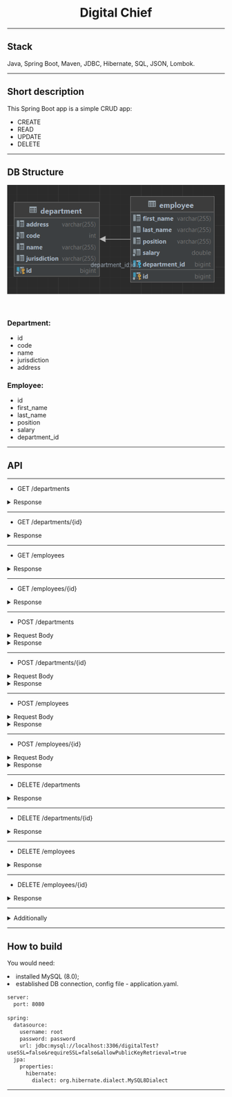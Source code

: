 <h1 align="center">Digital Chief</h1>

----
## Stack
Java, Spring Boot, Maven, JDBC, Hibernate, SQL, JSON, Lombok.
____
## Short description
This Spring Boot app is a simple CRUD app:
- CREATE
- READ
- UPDATE
- DELETE
____
## DB Structure
<p align="center">
<img src="imagesForReadme/1.png"></p> 

### Department:
- id
- code
- name
- jurisdiction
- address

### Employee:
- id
- first_name
- last_name
- position
- salary
- department_id

___
## API
___
- GET /departments
<details>
<summary>Response</summary>

```
[
  {
    "id": 1,
    "code": 101,
    "name": "Moscow Department",
    "address": "Moscow, Tverskaya st., 88",
    "jurisdiction": "ALL"
  },
  {
    "id": 2,
    "code": 202,
    "name": "Volga Department",
    "address": "Samara, Marksa st.,3",
    "jurisdiction": "SOUTH"
  },
  {
    "id": 3,
    "code": 303,
    "name": "Altay Department",
    "address": "Barnaul, Lenina st., 32B",
    "jurisdiction": "CENTRAL"
  }
]
```
</details>

___
- GET /departments/{id}
<details>
<summary>Response</summary>

```
{
    "id": 3,
    "code": 303,
    "name": "Altay Department",
    "address": "Barnaul, Lenina st., 32B",
    "jurisdiction": "CENTRAL"
 }
```
</details>

___
- GET /employees
<details>
<summary>Response</summary>

```
[
    {
        "id": 1,
        "lastName": "Ivanov",
        "firstName": "Ivan",
        "salary": 100000.0,
        "position": "SHERIF",
        "department": {
            "id": 1,
            "code": 101,
            "name": "Moscow Department",
            "address": "Moscow, Tverskaya st., 78",
            "jurisdiction": "ALL"
        }
    },
    {
        "id": 2,
        "lastName": "Petrov",
        "firstName": "Petr",
        "salary": 150000.0,
        "position": "OFFICE_MANAGER",
        "department": {
            "id": 2,
            "code": 202,
            "name": "Volga Department",
            "address": "Samara, Marksa st.,3",
            "jurisdiction": "SOUTH"
        }
    },
    {
        "id": 3,
        "lastName": "Konev",
        "firstName": "Vladimir",
        "salary": 90000.0,
        "position": "SHERIF",
        "department": {
            "id": 3,
            "code": 303,
            "name": "Altay Department",
            "address": "Barnaul, Lenina st., 32B",
            "jurisdiction": "CENTRAL"
        }
    },
    {
        "id": 4,
        "lastName": "Toparev",
        "firstName": "Alexey",
        "salary": 71500.0,
        "position": "STAFF_OFFICER",
        "department": {
            "id": 1,
            "code": 101,
            "name": "Moscow Department",
            "address": "Moscow, Tverskaya st., 78",
            "jurisdiction": "ALL"
        }
    },
    {
        "id": 5,
        "lastName": "Jorina",
        "firstName": "Anastasiya",
        "salary": 148700.0,
        "position": "OFFICE_MANAGER",
        "department": {
            "id": 2,
            "code": 202,
            "name": "Volga Department",
            "address": "Samara, Marksa st.,3",
            "jurisdiction": "SOUTH"
        }
    },
    {
        "id": 6,
        "lastName": "Popov",
        "firstName": "Alexandr",
        "salary": 87650.0,
        "position": "STAFF_OFFICER",
        "department": {
            "id": 3,
            "code": 303,
            "name": "Altay Department",
            "address": "Barnaul, Lenina st., 32B",
            "jurisdiction": "CENTRAL"
        }
    }
]
```
</details>

___
- GET /employees/{id}
<details>
<summary>Response</summary>

```
{
    "id": 1,
    "lastName": "Ivanov",
    "firstName": "Ivan",
    "salary": 100000.0,
    "position": "SHERIF",
    "department": {
        "id": 1,
        "code": 101,
        "name": "Moscow Department",
        "address": "Moscow, Tverskaya st., 78",
        "jurisdiction": "ALL"
    }
}
```
</details>

___
- POST /departments
<details>
<summary>Request Body</summary>

```
{
  "id": 3,
  "code": 303,
  "name": "Altay Department",
  "address": "Barnaul, Lenina st., 32B",
  "jurisdiction": "CENTRAL"
}
```
</details>
<details>
<summary>Response</summary>

```
Updated
```

```
Created
```
</details>

___
- POST /departments/{id}
<details>
<summary>Request Body</summary>

```
{
  "code": 303,
  "name": "Altay Department",
  "address": "Barnaul, Lenina st., 32B",
  "jurisdiction": "CENTRAL"
}
```
</details>
<details>
<summary>Response</summary>

```
Department updated
```

```
Incorrect info
```
</details>

___
- POST /employees
<details>
<summary>Request Body</summary>

```
{
   "id": 100,
   "lastName": "Ivanov",
   "firstName": "Ivan",
   "salary": 100000.0,
   "position": "SHERIF",
   "departmentId": 2
}
```
</details>
<details>
<summary>Response</summary>

```
Updated
```

```
Created
```
</details>

___
- POST /employees/{id}
<details>
<summary>Request Body</summary>

```
{
   "lastName": "Ivanov",
   "firstName": "Ivan",
   "salary": 100000.0,
   "position": "SHERIF",
   "departmentId": 2
}
```
</details>
<details>
<summary>Response</summary>

```
Employee updated
```

```
Incorrect info
```
</details>

___
- DELETE /departments
<details>
<summary>Response</summary>

```
All departments are deleted
```

```
Incorrect info
```
</details>

___
- DELETE /departments/{id}
<details>
<summary>Response</summary>

```
Department with id=2 is deleted
```

```
Incorrect info
```
</details>

___
- DELETE /employees
<details>
<summary>Response</summary>

```
All employees are deleted
```

```
Incorrect info
```
</details>

___
- DELETE /employees/{id}
<details>
<summary>Response</summary>

```
Employee with id=2 is deleted
```

```
Incorrect info
```
</details>

___
<details>
<summary>Additionally</summary>

```
###
GET http://localhost:8080/departments

###
GET http://localhost:8080/employees

###
GET http://localhost:8080/departments/{{id}}

###
GET http://localhost:8080/employees/{{id}}

###
DELETE http://localhost:8080/employees

###
DELETE http://localhost:8080/employees/{{id}}

###
DELETE http://localhost:8080/departments

###
DELETE http://localhost:8080/departments/{{id}}

###
POST http://localhost:8080/departments
Content-Type: application/json

{
"id": 101,
"code": 101,
"name": "Moscow Department",
"address": "Moscow, Tverskaya st., 88",
"jurisdiction": "ALL"
}

###
POST http://localhost:8080/employees
Content-Type: application/json

{
"id": 101,
"lastName": "Ivanov",
"firstName": "Ivan",
"salary": 100000.0,
"position": "SHERIF",
"departmentId": 2
}

###
POST http://localhost:8080/departments/{{id}}
Content-Type: application/json

{
"code": 303,
"name": "Altay Department",
"address": "Barnaul, Lenina st., 32B",
"jurisdiction": "CENTRAL"
}

###
POST http://localhost:8080/employees/{{id}}
Content-Type: application/json

{
"lastName": "Ivanov",
"firstName": "Ivan",
"salary": 100000.0,
"position": "SHERIF",
"departmentId": 2
}
```
</details>

___
## How to build
You would need:
<li>installed MySQL (8.0);</li>
<li>established DB connection, config file - application.yaml.</li>

```
server:
  port: 8080

spring:
  datasource:
    username: root
    password: password
    url: jdbc:mysql://localhost:3306/digitalTest?useSSL=false&requireSSL=false&allowPublicKeyRetrieval=true
  jpa:
    properties:
      hibernate:
        dialect: org.hibernate.dialect.MySQL8Dialect
```
____
